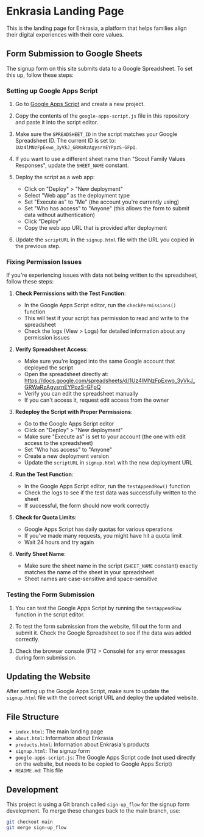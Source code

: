 # Enkrasia Landing Page

This is the landing page for Enkrasia, a platform that helps families align their digital experiences with their core values.

## Form Submission to Google Sheets

The signup form on this site submits data to a Google Spreadsheet. To set this up, follow these steps:

### Setting up Google Apps Script

1. Go to [Google Apps Script](https://script.google.com/) and create a new project.

2. Copy the contents of the `google-apps-script.js` file in this repository and paste it into the script editor.

3. Make sure the `SPREADSHEET_ID` in the script matches your Google Spreadsheet ID. The current ID is set to: `1Uz4lMNzFpExwo_3yVkJ_GRWaRzAgysrnEYPpzS-GFpQ`.

4. If you want to use a different sheet name than "Scout Family Values Responses", update the `SHEET_NAME` constant.

5. Deploy the script as a web app:
   - Click on "Deploy" > "New deployment"
   - Select "Web app" as the deployment type
   - Set "Execute as" to "Me" (the account you're currently using)
   - Set "Who has access" to "Anyone" (this allows the form to submit data without authentication)
   - Click "Deploy"
   - Copy the web app URL that is provided after deployment

6. Update the `scriptURL` in the `signup.html` file with the URL you copied in the previous step.

### Fixing Permission Issues

If you're experiencing issues with data not being written to the spreadsheet, follow these steps:

1. **Check Permissions with the Test Function**:
   - In the Google Apps Script editor, run the `checkPermissions()` function
   - This will test if your script has permission to read and write to the spreadsheet
   - Check the logs (View > Logs) for detailed information about any permission issues

2. **Verify Spreadsheet Access**:
   - Make sure you're logged into the same Google account that deployed the script
   - Open the spreadsheet directly at: https://docs.google.com/spreadsheets/d/1Uz4lMNzFpExwo_3yVkJ_GRWaRzAgysrnEYPpzS-GFpQ
   - Verify you can edit the spreadsheet manually
   - If you can't access it, request edit access from the owner

3. **Redeploy the Script with Proper Permissions**:
   - Go to the Google Apps Script editor
   - Click on "Deploy" > "New deployment"
   - Make sure "Execute as" is set to your account (the one with edit access to the spreadsheet)
   - Set "Who has access" to "Anyone"
   - Create a new deployment version
   - Update the `scriptURL` in `signup.html` with the new deployment URL

4. **Run the Test Function**:
   - In the Google Apps Script editor, run the `testAppendRow()` function
   - Check the logs to see if the test data was successfully written to the sheet
   - If successful, the form should now work correctly

5. **Check for Quota Limits**:
   - Google Apps Script has daily quotas for various operations
   - If you've made many requests, you might have hit a quota limit
   - Wait 24 hours and try again

6. **Verify Sheet Name**:
   - Make sure the sheet name in the script (`SHEET_NAME` constant) exactly matches the name of the sheet in your spreadsheet
   - Sheet names are case-sensitive and space-sensitive

### Testing the Form Submission

1. You can test the Google Apps Script by running the `testAppendRow` function in the script editor.

2. To test the form submission from the website, fill out the form and submit it. Check the Google Spreadsheet to see if the data was added correctly.

3. Check the browser console (F12 > Console) for any error messages during form submission.

## Updating the Website

After setting up the Google Apps Script, make sure to update the `signup.html` file with the correct script URL and deploy the updated website.

## File Structure

- `index.html`: The main landing page
- `about.html`: Information about Enkrasia
- `products.html`: Information about Enkrasia's products
- `signup.html`: The signup form
- `google-apps-script.js`: The Google Apps Script code (not used directly on the website, but needs to be copied to Google Apps Script)
- `README.md`: This file

## Development

This project is using a Git branch called `sign-up_flow` for the signup form development. To merge these changes back to the main branch, use:

```bash
git checkout main
git merge sign-up_flow
```